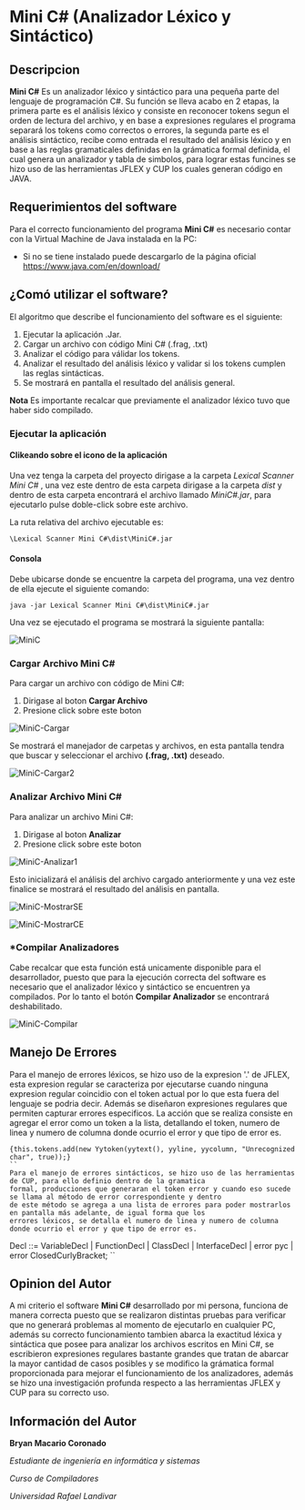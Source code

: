 # Mini C# (Analizador Léxico y Sintáctico)

## Descripcion

**Mini C#** Es un analizador léxico y sintáctico para una pequeña parte del lenguaje de programación C#.
Su función se lleva acabo en 2 etapas, la primera parte es el análisis léxico y consiste en reconocer tokens 
segun el orden de lectura del archivo, y en base a expresiones regulares el programa separará los tokens 
como correctos o errores, la segunda parte es el análisis sintáctico, recibe como entrada el resultado del 
análisis léxico y en base a las reglas gramaticales definidas en la grámatica formal definida, el cual genera un 
analizador y tabla de simbolos, para lograr estas funcines se hizo uso de las herramientas JFLEX y CUP los cuales
generan código en JAVA.

## Requerimientos del software

Para el correcto funcionamiento del programa **Mini C#** es necesario contar con la Virtual Machine de
Java instalada en la PC:

 - Si no se tiene instalado puede descargarlo de la página oficial https://www.java.com/en/download/

## ¿Comó utilizar el software?

El algoritmo que describe el funcionamiento del software es el siguiente:
 1. Ejecutar la aplicación .Jar.
 2. Cargar un archivo con código Mini C# (.frag, .txt)
 3. Analizar el código para válidar los tokens.
 4. Analizar el resultado del análisis léxico y validar si los tokens cumplen las reglas sintácticas.
 5. Se mostrará en pantalla el resultado del análisis general.
 
 **Nota** Es importante recalcar que previamente el analizador léxico tuvo que haber sido compilado.
 
### Ejecutar la aplicación

#### Clikeando sobre el icono de la aplicación
	
Una vez tenga la carpeta del proyecto dirigase a la carpeta _Lexical Scanner Mini C#_ , una vez este dentro
de esta carpeta dirigase a la carpeta _dist_ y dentro de esta carpeta encontrará el archivo llamado
_MiniC#.jar_, para ejecutarlo pulse doble-click sobre este archivo.

La ruta relativa del archivo ejecutable es:
```
\Lexical Scanner Mini C#\dist\MiniC#.jar
```
	
#### Consola
	
Debe ubicarse donde se encuentre la carpeta del programa, una vez dentro de ella ejecute el siguiente comando:
```
java -jar Lexical Scanner Mini C#\dist\MiniC#.jar
```

Una vez se ejecutado el programa se mostrará la siguiente pantalla:

![MiniC](https://image.ibb.co/jOZD69/MiniC.jpg)

### Cargar Archivo Mini C#

Para cargar un archivo con código de Mini C#:
1. Dirigase al boton **Cargar Archivo**
2. Presione click sobre este boton 

![MiniC-Cargar](https://image.ibb.co/jB9KeU/LoadFile.jpg)

Se mostrará el manejador de carpetas y archivos, en esta pantalla tendra que buscar y 
seleccionar el archivo **(.frag, .txt)** deseado.

![MiniC-Cargar2](https://image.ibb.co/mwxpeU/Explorador-Archivos-LF.jpg)

### Analizar Archivo Mini C#

Para analizar un archivo Mini C#:
1. Dirigase al boton **Analizar**
2. Presione click sobre este boton 

![MiniC-Analizar1](https://image.ibb.co/mn9Vm9/Analizar-Mini-C.jpg)

Esto inicializará el análisis del archivo cargado anteriormente y una vez este finalice
se mostrará el resultado del análisis en pantalla.

![MiniC-MostrarSE](https://image.ibb.co/eSXBtp/Mostrar-Mini-C.jpg)

![MiniC-MostrarCE](https://image.ibb.co/ewSNzU/Mostrar-CEMini-C.jpg)

### *Compilar Analizadores

Cabe recalcar que esta función está unicamente disponible para el desarrollador, puesto que para la 
ejecución correcta del software es necesario que el analizador léxico y sintáctico se encuentren ya compilados. 
Por lo tanto el botón **Compilar Analizador** se encontrará deshabilitado.

![MiniC-Compilar](https://image.ibb.co/iyCVKU/Compilar-Mini-C.jpg)

## Manejo De Errores

Para el manejo de errores léxicos, se hizo uso de la expresion '.' de JFLEX, esta expresion regular se caracteriza
por ejecutarse cuando ninguna expresion regular coincidio con el token actual por lo que esta fuera del
lenguaje se podria decir. Además se diseñaron expresiones regulares que permiten capturar errores especificos. 
La acción que se realiza consiste en agregar el error como un token a la lista, detallando el token,
numero de linea y numero de columna donde ocurrio el error y que tipo de error es.

```
{this.tokens.add(new Yytoken(yytext(), yyline, yycolumn, "Unrecognized char", true));}
``
Para el manejo de errores sintácticos, se hizo uso de las herramientas de CUP, para ello definio dentro de la gramatica
formal, producciones que generaran el token error y cuando eso sucede se llama al método de error correspondiente y dentro 
de este método se agrega a una lista de errores para poder mostrarlos en pantalla más adelante, de igual forma que los 
errores léxicos, se detalla el numero de linea y numero de columna donde ocurrio el error y que tipo de error es.

```
Decl ::=  VariableDecl
		| FunctionDecl
        | ClassDecl
        | InterfaceDecl
        | error pyc
        | error ClosedCurlyBracket;
``

## Opinion del Autor

A mi criterio el software **Mini C#** desarrollado por mi persona, funciona de manera correcta puesto que
se realizaron distintas pruebas para verificar que no generará problemas al momento de ejecutarlo en cualquier
PC, además su correcto funcionamiento tambien abarca la exactitud léxica y sintáctica que posee para analizar los archivos
escritos en Mini C#, se escribieron expresiones regulares bastante grandes que tratan de abarcar la mayor cantidad
de casos posibles y se modifico la grámatica formal proporcionada para mejorar el funcionamiento de los analizadores,
además se hizo una investigación profunda respecto a las herramientas JFLEX y CUP para su correcto uso.

## Información del Autor
	
**Bryan Macario Coronado**

_Estudiante de ingeniería en informática y sistemas_

_Curso de Compiladores_

_Universidad Rafael Landivar_